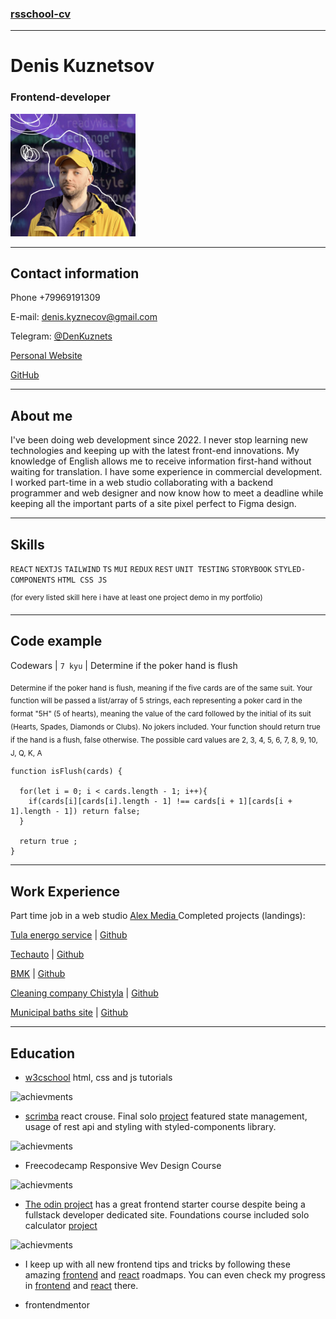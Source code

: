 ### [rsschool-cv](https://DenKuznets.github.io/rsschool-cv/)

***

# Denis Kuznetsov

### Frontend-developer

<img src="avatar-small.png" alt="avatar" width="200"/>

---

## Contact information

Phone +79969191309

E-mail: denis.kyznecov@gmail.com

Telegram: [@DenKuznets](https://t.me/DenKuznets)

[Personal Website](https://denkuznets.vercel.app/)

[GitHub](https://github.com/DenKuznets)

---

## About me

I've been doing web development since 2022. I never stop learning new technologies and keeping up with the latest front-end innovations. My knowledge of English allows me to receive information first-hand without waiting for translation. I have some experience in commercial development. I worked part-time in a web studio collaborating with a backend programmer and web designer and now know how to meet a deadline while keeping all the important parts of a site pixel perfect to Figma design.

---

## Skills

```REACT```  ```NEXTJS``` ```TAILWIND``` ```TS``` ```MUI``` ```REDUX``` ```REST``` ```UNIT TESTING``` ```STORYBOOK``` ```STYLED-COMPONENTS``` ```HTML CSS JS```

<sup>(for every listed skill here i have at least one project demo in my portfolio)</sup>

---

## Code example

Codewars | ```7 kyu``` | Determine if the poker hand is flush

<sub>Determine if the poker hand is flush, meaning if the five cards are of the same suit.
Your function will be passed a list/array of 5 strings, each representing a poker card in the format "5H" (5 of hearts), meaning the value of the card followed by the initial of its suit (Hearts, Spades, Diamonds or Clubs). No jokers included.
Your function should return true if the hand is a flush, false otherwise.
The possible card values are 2, 3, 4, 5, 6, 7, 8, 9, 10, J, Q, K, A</sub>

```
function isFlush(cards) {  

  for(let i = 0; i < cards.length - 1; i++){
    if(cards[i][cards[i].length - 1] !== cards[i + 1][cards[i + 1].length - 1]) return false;
  }

  return true ;
}
```

---

## Work Experience

Part time job in a web studio [Alex Media ](https://alex-media.ru/)
Completed projects (landings):

[Tula energo service](https://tul-energo-service.ru/) | [Github](https://github.com/DenKuznets/tes.loc)

[Techauto](https://avtodom-techauto.ru/) | [Github](https://github.com/DenKuznets/teh-avto.loc)

[BMK](https://bmk78.ru/) | [Github](https://github.com/DenKuznets/bmk-new.loc)

[Cleaning company Chistyla](https://chistylya.ru/) | [Github](https://github.com/DenKuznets/cleaning-chistulya.loc)

[Municipal baths site](https://mup-komfort.ru/) | [Github](https://github.com/DenKuznets/myp-comfort)

---

## Education

* [w3cschool](https://www.w3schools.com/) html, css and js tutorials

<img src="w3schools.png" alt="achievments" width="300"/>

* [scrimba](https://scrimba.com/) react crouse. Final solo [project](https://denkuznets.github.io/quizzical-app/) featured state management, usage of rest api and styling with styled-components library.

<img src="quizz.png" alt="achievments" width="300"/>

* Freecodecamp Responsive Wev Design Course

<img src="fccsert.png" alt="achievments" width="300"/>

* [The odin project](https://www.theodinproject.com/) has a great frontend starter course despite being a fullstack developer dedicated site. Foundations course included solo calculator [project](https://denkuznets.github.io/calculator-odin/) 

<img src="odin-calc.png" alt="achievments" width="300"/>

* I keep up with all new frontend tips and tricks by following these amazing [frontend](https://roadmap.sh/frontend) and [react](https://roadmap.sh/react) roadmaps. You can even check my progress in [frontend](https://roadmap.sh/frontend?s=646af642cb6301e67f87c307) and [react](https://roadmap.sh/react?s=646af642cb6301e67f87c307) there.

* frontendmentor